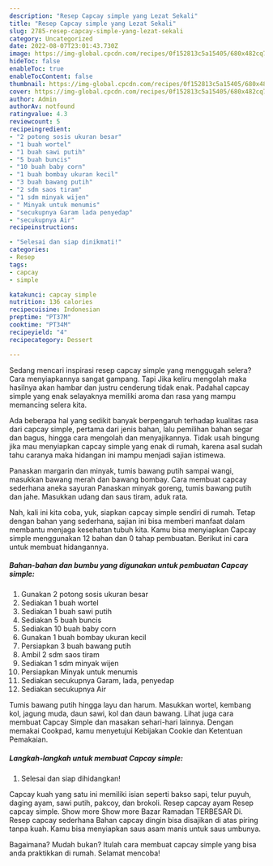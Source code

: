 ```yaml
---
description: "Resep Capcay simple yang Lezat Sekali"
title: "Resep Capcay simple yang Lezat Sekali"
slug: 2785-resep-capcay-simple-yang-lezat-sekali
category: Uncategorized
date: 2022-08-07T23:01:43.730Z
image: https://img-global.cpcdn.com/recipes/0f152813c5a15405/680x482cq70/capcay-simple-foto-resep-utama.jpg
hideToc: false
enableToc: true
enableTocContent: false
thumbnail: https://img-global.cpcdn.com/recipes/0f152813c5a15405/680x482cq70/capcay-simple-foto-resep-utama.jpg
cover: https://img-global.cpcdn.com/recipes/0f152813c5a15405/680x482cq70/capcay-simple-foto-resep-utama.jpg
author: Admin
authorAv: notfound
ratingvalue: 4.3
reviewcount: 5
recipeingredient:
- "2 potong sosis ukuran besar"
- "1 buah wortel"
- "1 buah sawi putih"
- "5 buah buncis"
- "10 buah baby corn"
- "1 buah bombay ukuran kecil"
- "3 buah bawang putih"
- "2 sdm saos tiram"
- "1 sdm minyak wijen"
- " Minyak untuk menumis"
- "secukupnya Garam lada penyedap"
- "secukupnya Air"
recipeinstructions:

- "Selesai dan siap dinikmati!"
categories:
- Resep
tags:
- capcay
- simple

katakunci: capcay simple 
nutrition: 136 calories
recipecuisine: Indonesian
preptime: "PT37M"
cooktime: "PT34M"
recipeyield: "4"
recipecategory: Dessert

---
```



Sedang mencari inspirasi resep capcay simple yang menggugah selera? Cara menyiapkannya sangat gampang. Tapi Jika keliru mengolah maka hasilnya akan hambar dan justru cenderung tidak enak. Padahal capcay simple yang enak selayaknya memiliki aroma dan rasa yang mampu memancing selera kita.


Ada beberapa hal yang sedikit banyak berpengaruh terhadap kualitas rasa dari capcay simple, pertama dari jenis bahan, lalu pemilihan bahan segar dan bagus, hingga cara mengolah dan menyajikannya. Tidak usah bingung jika mau menyiapkan capcay simple yang enak di rumah, karena asal sudah tahu caranya maka hidangan ini mampu menjadi sajian istimewa.

Panaskan margarin dan minyak, tumis bawang putih sampai wangi, masukkan bawang merah dan bawang bombay. Cara membuat capcay sederhana aneka sayuran Panaskan minyak goreng, tumis bawang putih dan jahe. Masukkan udang dan saus tiram, aduk rata.


Nah, kali ini kita coba, yuk, siapkan capcay simple sendiri di rumah. Tetap dengan bahan yang sederhana, sajian ini bisa memberi manfaat dalam membantu menjaga kesehatan tubuh kita. Kamu bisa menyiapkan Capcay simple menggunakan 12 bahan dan 0 tahap pembuatan. Berikut ini cara untuk membuat hidangannya.

<!--inarticleads1-->

##### Bahan-bahan dan bumbu yang digunakan untuk pembuatan Capcay simple:

1. Gunakan 2 potong sosis ukuran besar
1. Sediakan 1 buah wortel
1. Sediakan 1 buah sawi putih
1. Sediakan 5 buah buncis
1. Sediakan 10 buah baby corn
1. Gunakan 1 buah bombay ukuran kecil
1. Persiapkan 3 buah bawang putih
1. Ambil 2 sdm saos tiram
1. Sediakan 1 sdm minyak wijen
1. Persiapkan  Minyak untuk menumis
1. Sediakan secukupnya Garam, lada, penyedap
1. Sediakan secukupnya Air


Tumis bawang putih hingga layu dan harum. Masukkan wortel, kembang kol, jagung muda, daun sawi, kol dan daun bawang. Lihat juga cara membuat Capcay Simple dan masakan sehari-hari lainnya. Dengan memakai Cookpad, kamu menyetujui Kebijakan Cookie dan Ketentuan Pemakaian. 

<!--inarticleads2-->

##### Langkah-langkah untuk membuat Capcay simple:


1. Selesai dan siap dihidangkan!

Capcay kuah yang satu ini memiliki isian seperti bakso sapi, telur puyuh, daging ayam, sawi putih, pakcoy, dan brokoli. Resep capcay ayam Resep capcay simple. Show more Show more Bazar Ramadan TERBESAR Di. Resep capcay sederhana Bahan capcay dingin bisa disajikan di atas piring tanpa kuah. Kamu bisa menyiapkan saus asam manis untuk saus umbunya. 

Bagaimana? Mudah bukan? Itulah cara membuat capcay simple yang bisa anda praktikkan di rumah. Selamat mencoba!

